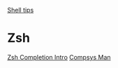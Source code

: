 [Shell tips](./sh.md)
# Zsh

[Zsh Completion Intro](https://blog.mads-hartmann.com/2017/08/06/writing-zsh-completion-scripts.html) [Compsys Man](https://linux.die.net/man/1/zshcompsys)

